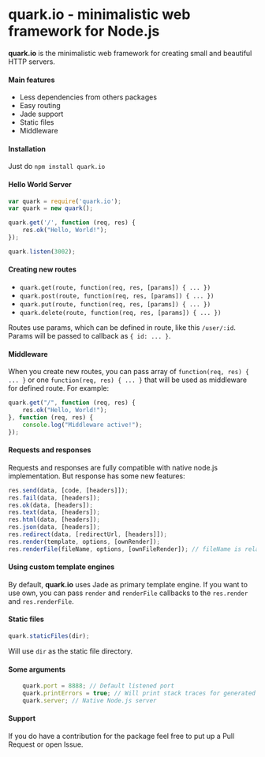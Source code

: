 quark.io - minimalistic web framework for Node.js
======
**quark.io** is the minimalistic web framework for creating small and beautiful HTTP servers.

#### Main features
* Less dependencies from others packages
* Easy routing
* Jade support
* Static files
* Middleware

#### Installation
Just do `npm install quark.io`

#### Hello World Server
```js
var quark = require('quark.io');
var quark = new quark();

quark.get('/', function (req, res) {
    res.ok("Hello, World!");
});

quark.listen(3002);
```

#### Creating new routes
* `quark.get(route, function(req, res, [params]) { ... })`
* `quark.post(route, function(req, res, [params]) { ... })`
* `quark.put(route, function(req, res, [params]) { ... })`
* `quark.delete(route, function(req, res, [params]) { ... })`

Routes use params, which can be defined in route, like this `/user/:id`. Params will be passed to callback as `{ id: ... }`.

#### Middleware
When you create new routes, you can pass array of `function(req, res) { ... }` or one `function(req, res) { ... }` that will be used as middleware for defined route.
For example:
```js
quark.get("/", function (req, res) {
    res.ok("Hello, World!");
}, function (req, res) {
    console.log("Middleware active!");
});
```

#### Requests and responses
Requests and responses are fully compatible with native node.js implementation. But response has some new features:

```js
res.send(data, [code, [headers]]);
res.fail(data, [headers]);
res.ok(data, [headers]);
res.text(data, [headers]);
res.html(data, [headers]);
res.json(data, [headers]);
res.redirect(data, [redirectUrl, [headers]]);
res.render(template, options, [ownRender]);
res.renderFile(fileName, options, [ownFileRender]); // fileName is relative path to the working directory
```

#### Using custom template engines
By default, **quark.io** uses Jade as primary template engine. If you want to use own, you can pass `render` and `renderFile` callbacks to the `res.render` and `res.renderFile`.

#### Static files
```js
quark.staticFiles(dir);
```
Will use `dir` as the static file directory.

#### Some arguments
```js
    quark.port = 8888; // Default listened port
    quark.printErrors = true; // Will print stack traces for generated errors
    quark.server; // Native Node.js server
```

#### Support
If you do have a contribution for the package feel free to put up a Pull Request or open Issue.
